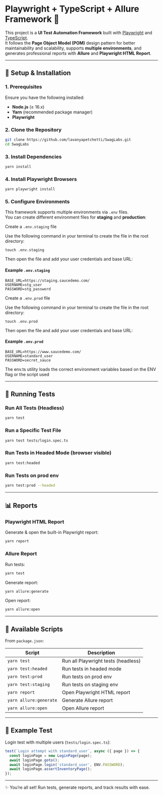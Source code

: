 # Playwright + TypeScript + Allure Framework 🚀

This project is a **UI Test Automation Framework** built with [Playwright](https://playwright.dev/) and [TypeScript](https://www.typescriptlang.org/).  
It follows the **Page Object Model (POM)** design pattern for better maintainability and scalability, supports **multiple environments**, and generates professional reports with **Allure** and **Playwright HTML Report**.

---

## 🚀 Setup & Installation

### 1. Prerequisites
Ensure you have the following installed:
- **Node.js** (≥ 16.x)
- **Yarn** (recommended package manager)
- **Playwright**

### 2. Clone the Repository
```sh
git clone https://github.com/lavanyapetchetti/SwagLabs.git
cd SwagLabs
```

### 3. Install Dependencies
```sh
yarn install
```

### 4. Install Playwright Browsers
```sh
yarn playwright install
```

### 5. Configure Environments

This framework supports multiple environments via `.env` files.  
You can create different environment files for **staging** and **production**:

Create a `.env.staging` file

Use the following command in your terminal to create the file in the root directory:
```
touch .env.staging
```
Then open the file and add your user credentials and base URL:
#### Example `.env.staging`
```env
BASE_URL=https://staging.saucedemo.com/
USERNAME=stg_user
PASSWORD=stg_password
```
Create a `.env.prod` file

Use the following command in your terminal to create the file in the root directory:
```
touch .env.prod
```
Then open the file and add your user credentials and base URL:
#### Example `.env.prod`
```env
BASE_URL=https://www.saucedemo.com/
USERNAME=standard_user
PASSWORD=secret_sauce
```
The env.ts utility loads the correct environment variables based on the ENV flag or the script used

---

## 📝 Running Tests

### Run All Tests (Headless)
```sh
yarn test
```

### Run a Specific Test File
```sh
yarn test tests/login.spec.ts
```

### Run Tests in Headed Mode (browser visible)
```sh
yarn test:headed
```

### Run Tests on prod env
```sh
yarn test:prod --headed
```

---

## 📊 Reports

### Playwright HTML Report
Generate & open the built-in Playwright report:
```sh
yarn report
```

### Allure Report
Run tests:
```sh
yarn test
```

Generate report:
```sh
yarn allure:generate
```

Open report:
```sh
yarn allure:open
```

---

## 📑 Available Scripts
From `package.json`:

| Script              | Description                      |
|---------------------|----------------------------------|
| `yarn test`         | Run all Playwright tests (headless) |
| `yarn test:headed`  | Run tests in headed mode         |
| `yarn test:prod`    | Run tests on prod  env           |
| `yarn test:staging` | Run tests on staging env         |
| `yarn report`       | Open Playwright HTML report      |
| `yarn allure:generate`| Generate Allure report           |
| `yarn allure:open`  | Open Allure report               |

---

## 🧪 Example Test

Login test with multiple users (`tests/login.spec.ts`):
```ts
test(`Login attempt with standard_user`, async ({ page }) => {
  const loginPage = new LoginPage(page);
  await loginPage.goto();
  await loginPage.login('standard_user', ENV.PASSWORD);
  await loginPage.assertInventoryPage();
});
```

---

✨ You’re all set! Run tests, generate reports, and track results with ease.  
